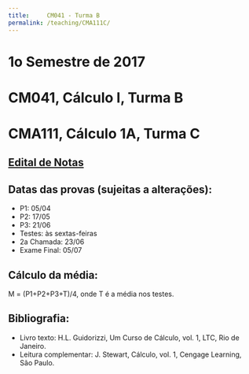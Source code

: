 ```yaml
---
title:     CM041 - Turma B
permalink: /teaching/CMA111C/
---
```

# 1o Semestre de 2017
# CM041, Cálculo I, Turma B
# CMA111, Cálculo 1A, Turma C

## [Edital de Notas](http://pedrosolucas.github.io)

## Datas das provas (sujeitas a alterações):
- P1: 05/04
- P2: 17/05
- P3: 21/06
- Testes: às sextas-feiras
- 2a Chamada: 23/06
- Exame Final: 05/07

## Cálculo da média:
M = (P1+P2+P3+T)/4, onde T é a média nos testes.

## Bibliografia:
- Livro texto: H.L. Guidorizzi, Um Curso de Cálculo, vol. 1, LTC, Rio de Janeiro.
- Leitura complementar: J. Stewart, Cálculo, vol. 1, Cengage Learning, São Paulo.
